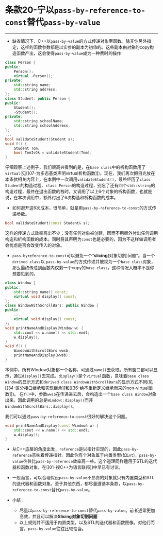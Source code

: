 # 条款20-宁以`pass-by-reference-to-const`替代`pass-by-value`
---
+ 缺省情况下，C++以`pass-by-value`的方式传递对象至函数。除非你另外指定，这样的函数参数都是以实参的副本为初值的。这些副本由对象的copy构造函数产出，这会使得`pass-by-value`成为一种费时的操作
```cpp
class Person {
public:
	Person();
	virtual ~Person();
private:
	std::string name;
	std::string address;
};
class Student: public Person {
public:
	Student();
	~Student();
private:
	std::string schoolName;
	std::string schoolAddress;
};
...
bool validateStudent(Student s);
void f() {
	Student Tom;
	bool TomIsOk = validateStudent(Tom);
}
```

仔细观察上述例子，我们很高兴看到的是，在`base class`中的析构函数用了`virtual`(见[[07-为多态基类声明virtual析构函数]])。现在，我们再次把目光放在本条款相关内容上，在本例中一次调用`validateStudent()`，最终经历了`class Student`的构造过程、`class Person`的构造过程，别忘了还有四个`std::string`的构造过程，最终在退出函数的栈时，又调用了以上6个对象的析构函数，也就是说，在本次调用中，额外付出了6次构造和析构函数的成本。

+ 如何避开这6次成本，很简单，就是用`pass-by-reference-to-const`的方式传递参数。
```cpp
bool validateStudent(const Student& s);
```

这样的传递方式效率高出不少：没有任何对象被创建，因而不用额外付出任何调用构造和析构函数的成本。同时将其声明为`const`也是必要的，因为不这样做调用者会忧虑是否会改变传入的对象。

+ `pass-byreference-to-const`可以避免一个“**slicing**(对象切割)问题”。当一个`derived class`以 `pass-by-value`的方式传递并被视为一个`base class`对象，那么最终传递到函数内仅剩一个copy的`base class`。这种情况大概率不是你想要见到的。
```cpp
class Window {
public:
	std::string name() const;
	virtual void display() const;
};
class WindowWithScrollBars: public Window {
public:
	...
	virtual void display() const;
};
void printNameAndDisplay(Window w) {
	std::cout << w.name() << std::endl;
	w.display();
}
void f() {
	WindowWithScrollBars wwsb;
	printNameAndDisplay(wwsb);
}
```

本例中，所有WIndow对象都一个名称，可通过`name()`去获取。所有窗口都可以显示，通过`display()`去完成。`display()`是个`virtual`函数，意味着`base class Window`的显示方式和`derived class WindowWithScrollBars`的显示方式不同(见[[34-区分接口继承和实现继承]]和[[36-绝不重新定义继承而来的non-virtual函数]])。
在`f()`中，参数`wwsb`在传递进去后，会构造出一个`base class Window`对象出来。因此调用的总是`Window::display()`而非`WindowWithScrollBars::display()`。

我们可以通过`pass-by-reference-to-const`很好的解决这个问题。
```cpp
void printNameAndDisplay(const Window& w) {
	std::cout << w.name() << std::endl;
	w.display();
}
```

+ 从C++底层的角度出发，`reference`是以指针实现的，因此`pass-by-reference`意味着传递指针。因此你有个对象属于内置类型(如`int`)，`pass-by-value`往往比`pass-by-reference`效率高一些。这个道理同样适用于STL的迭代器和函数对象，在[[01-视C++为语言联邦]]中早已有讨论。

+ 一般而言，可以合理假设`pass-by-value`不昂贵的对象就只有内置类型和STL的迭代器和函数对象。至于其他东西，都尽量遵循本条款，以`pass-by-reference-to-const`替代`pass-by-value`。

+ 小结：
	+ 尽量以`pass-by-reference-to-const`替代`pass-by-value`。前者通常更加高效，并且可以解决**Slicing对象切割问题**
	+ 以上规则并不适用于内置类型，以及STL的迭代器和函数图像。对他们而言，`pass-by-value`往往比较恰当。